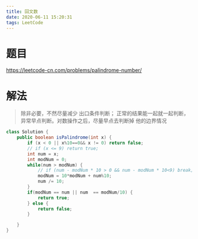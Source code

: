```yaml
---
title: 回文数
date: 2020-06-11 15:20:31
tags: LeetCode
---
```


# 题目

https://leetcode-cn.com/problems/palindrome-number/

<!--more-->

# 解法

> 除非必要，不然尽量减少 出口条件判断； 正常的结果能一起就一起判断，异常早点判断。对数操作之后，尽量早点去判断掉 他的边界情况

```java
class Solution {
    public boolean isPalindrome(int x) {
        if (x < 0 || x%10==0&& x != 0) return false;
        // if (x <= 9) return true;
        int num = x;
        int modNum = 0;
        while(num > modNum) {
            // if (num - modNum * 10 > 0 && num - modNum * 10<9) break;
            modNum = 10*modNum + num%10;
            num /= 10;
        }
        if(modNum == num || num  == modNum/10) {
            return true;
        } else {
            return false;
        }

    }
}
```

